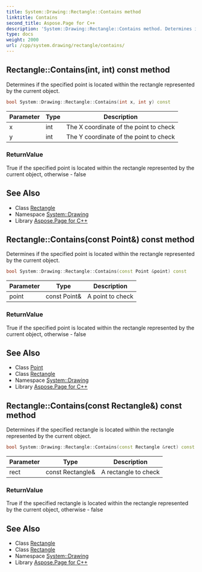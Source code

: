 ```yaml
---
title: System::Drawing::Rectangle::Contains method
linktitle: Contains
second_title: Aspose.Page for C++
description: 'System::Drawing::Rectangle::Contains method. Determines if the specified point is located within the rectangle represented by the current object in C++.'
type: docs
weight: 2000
url: /cpp/system.drawing/rectangle/contains/
---
```

## Rectangle::Contains(int, int) const method


Determines if the specified point is located within the rectangle represented by the current object.

```cpp
bool System::Drawing::Rectangle::Contains(int x, int y) const
```


| Parameter | Type | Description |
| --- | --- | --- |
| x | int | The X coordinate of the point to check |
| y | int | The Y coordinate of the point to check |

### ReturnValue

True if the specified point is located within the rectangle represented by the current object, otherwise - false

## See Also

* Class [Rectangle](../)
* Namespace [System::Drawing](../../)
* Library [Aspose.Page for C++](../../../)
## Rectangle::Contains(const Point\&) const method


Determines if the specified point is located within the rectangle represented by the current object.

```cpp
bool System::Drawing::Rectangle::Contains(const Point &point) const
```


| Parameter | Type | Description |
| --- | --- | --- |
| point | const Point\& | A point to check |

### ReturnValue

True if the specified point is located within the rectangle represented by the current object, otherwise - false

## See Also

* Class [Point](../../point/)
* Class [Rectangle](../)
* Namespace [System::Drawing](../../)
* Library [Aspose.Page for C++](../../../)
## Rectangle::Contains(const Rectangle\&) const method


Determines if the specified rectangle is located within the rectangle represented by the current object.

```cpp
bool System::Drawing::Rectangle::Contains(const Rectangle &rect) const
```


| Parameter | Type | Description |
| --- | --- | --- |
| rect | const Rectangle\& | A rectangle to check |

### ReturnValue

True if the specified rectangle is located within the rectangle represented by the current object, otherwise - false

## See Also

* Class [Rectangle](../)
* Class [Rectangle](../)
* Namespace [System::Drawing](../../)
* Library [Aspose.Page for C++](../../../)
